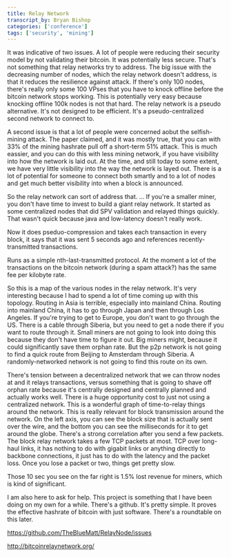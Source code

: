 ```yaml
---
title: Relay Network
transcript_by: Bryan Bishop
categories: ['conference']
tags: ['security', 'mining']
---
```


It was indicative of two issues. A lot of people were reducing their security model by not validating their bitcoin. It was potentially less secure. That's not something that relay networks try to address. The big issue with the decreasing number of nodes, which the relay network doesn't address, is that it reduces the resilience against attack. If there's only 100 nodes, there's really only some 100 VPses that you have to knock offline before the bitcoin network stops working. This is potentially very easy because knocking offline 100k nodes is not that hard. The relay network is a pseudo alternative. It's not designed to be efficient. It's a pseudo-centralized second network to connect to.

A second issue is that a lot of people were concerned aobut the selfish-mining attack. The paper claimed, and it was mostly true, that you can with 33% of the mining hashrate pull off a short-term 51% attack. This is much eassier, and you can do this with less mining network, if you have visibility into how the network is laid out. At the time, and still today to some extent, we have very little visibility into the way the network is layed out. There is a lot of potential for someone to connect both smartly and to a lot of nodes and get much better visibility into when a block is announced.

So the relay network can sort of address that. ... If you're a smaller miner, you don't have time to invest to build a giant relay network. It started as some centralized nodes that did SPV validation and relayed things quickly. That wasn't quick because java and low-latency doesn't really work.

Now it does pseduo-compression and takes each transaction in every block, it says that it was sent 5 seconds ago and references recently-transmitted transactions.

Runs as a simple nth-last-transmitted protocol. At the moment a lot of the transactions on the bitcoin network (during a spam attack?) has the same fee per kilobyte rate.

So this is a map of the various nodes in the relay network. It's very interesting because I had to spend a lot of time coming up with this topology. Routing in Asia is terrible, especially into mainland China. Routing into mainland China, it has to go through Japan and then through Los Angeles. If you're trying to get to Europe, you don't want to go through the US. There is a cable through Siberia, but you need to get a node there if you want to route through it. Small miners are not going to look into doing this because they don't have time to figure it out. Big miners might, because it could significantly save them orphan rate. But the p2p network is not going to find a quick route from Beijing to Amsterdam through Siberia. A randomly-networked network is not going to find this route on its own.

There's tension between a decentralized network that we can throw nodes at and it relays transactions, versus something that is going to shave off orphan rate because it's centrally designed and centrally planned and actually works well. There is a huge opportunity cost to just not using a centralized network. This is a wonderful graph of time-to-relay things around the network. This is really relevant for block transmission around the network. On the left axis, you can see the block size that is actually sent over the wire, and the bottom you can see the milliseconds for it to get around the globe. There's a strong correlation after you send a few packets. The block relay network takes a few TCP packets at most. TCP over long-haul links, it has nothing to do with gigabit links or anything directly to backbone connections, it just has to do with the latency and the packet loss. Once you lose a packet or two, things get pretty slow.

Those 10 sec you see on the far right is 1.5% lost revenue for miners, which is kind of significant.

I am also here to ask for help. This project is something that I have been doing on my own for a while. There's a github. It's pretty simple. It proves the effective hashrate of bitcoin with just software. There's a roundtable on this later.

<https://github.com/TheBlueMatt/RelayNode/issues>

<http://bitcoinrelaynetwork.org/>
